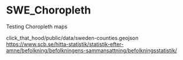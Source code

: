# SWE_Choropleth
Testing Choropleth maps

click_that_hood/public/data/sweden-counties.geojson
https://www.scb.se/hitta-statistik/statistik-efter-amne/befolkning/befolkningens-sammansattning/befolkningsstatistik/
